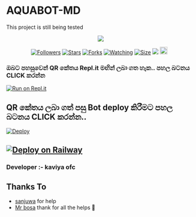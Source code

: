 # AQUABOT-MD
This project is still being tested
<p align="center"> <a href="kaviyaofc1"><img align="center" src="https://telegra.ph/file/a8a94d212fd52906b3c8d.jpg"/></a>
 <p align="center">
<a href="https://github.com/kaviyaofc1/AQUABOT-MD"><img title="Followers" src="https://img.shields.io/github/followers/kaviyaofc?e=flat-square"></a>
<a href="https://github.com/kaviyaofc1/AQUABOT-MD/stargazers/"><img title="Stars" src="https://img.shields.io/github/stars/sanuwaofficial/AQUABOT-MD?color=blue&style=flat-square"></a>
<a href="https://github.com/kaviyaofc1/AQUABOT-MD/network/members"><img title="Forks" src="https://img.shields.io/github/forks/kaviyaofc1/AQUABOT-MD?color=red&style=flat-square"></a>
<a href="https://github.com/kaviyaofc1/AQUABOT-MD/watchers"><img title="Watching" src="https://img.shields.io/github/watchers/kaviyaofc1/AQUABOT-MD?label=Watchers&color=blue&style=flat-square"></a>
<a href="https://github.com/sanuwaofficial/AQUABOT-MD"><img title="Size" src="https://img.shields.io/github/repo-size/kaviyaofc1/AQUABOT-MD?style=flat-square&color=green"></a>
<a href="https://hits.seeyoufarm.com"><img src="https://hits.seeyoufarm.com/api/count/incr/badge.svg?url=https://github.com/kaviyaofc1/AQUABOT-MD&count_bg=%2379C83D&title_bg=%23555555&icon=probot.svg&icon_color=%2300FF6D&title=hits&edge_flat=false"/></a>
<a href="https://github.com/kaviyaofc1/AQUABOT-MD/graphs/commit-activity"><img height="20" src="https://img.shields.io/badge/Maintained%3F-yes-green.svg"></a>&nbsp;&nbsp;
</p>
<p align='center'>
    </p>
    
  ### ඔබට පහසුවෙන් QR කේතය Repl.it මඟින් ලබා ගත හැක.. පහල බටනය CLICK කරන්න

[![Run on Repl.it](https://repl.it/badge/github/quiec/whatsasena)](https://replit.com/@MagmaGaming/AQUABOT-MDV2?v=1)

## QR කේතය ලබා ගත් පසු Bot deploy කිරීමට පහල බටනය CLICK කරන්න..
[![Deploy](https://www.herokucdn.com/deploy/button.svg)](https://heroku.com/deploy?template=https://github.com/kaviyaofc1/AQUABOT-MD)

[![Deploy on Railway](https://railway.app/button.svg)](https://railway.app/new/template/yP_YCd?referralCode=VN3jQs)
---------------------------------   

 ###  Developer :- kaviya ofc 

## Thanks To
- [sanjuwa](https://github.com/sanjuwa22/) for help 
- [Mr bosa](https://github.com/adiwajshing/Baileys) thank for all the helps 🤝
 
  
 
